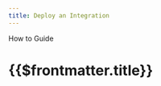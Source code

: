 ```yaml
---
title: Deploy an Integration
---
```


<TitleSpan>How to Guide</TitleSpan>

# {{$frontmatter.title}}

<TocHeader />
<TOC class="table-of-contents" :include-level="[2,3]" />
